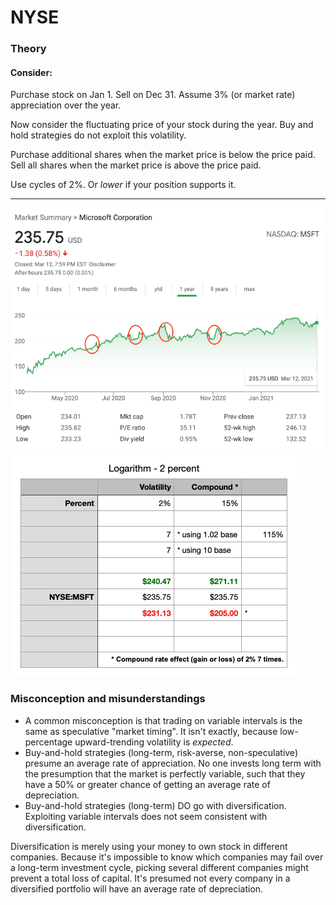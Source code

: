 # NYSE

### Theory
#### Consider: 
Purchase stock on Jan 1. Sell on Dec 31. Assume 3% (or market rate) appreciation over the year.

Now consider the fluctuating price of your stock during the year. Buy and hold strategies do not exploit this volatility. 

Purchase additional shares when the market price is below the price paid. Sell all shares when the market price is above the price paid.

Use cycles of 2%. Or *lower* if your position supports it.

----

![NYSE:MSFT](https://github.com/wrightben/math/blob/master/NYSE/img/msft.png)
![2% Logarithm](https://github.com/wrightben/math/blob/master/NYSE/img/log.png)

### Misconception and misunderstandings

- A common misconception is that trading on variable intervals is the same as speculative "market timing". It isn't exactly, because low-percentage upward-trending volatility is *expected*.
- Buy-and-hold strategies (long-term, risk-averse, non-speculative) presume an average rate of appreciation. No one invests long term with the presumption that the market is perfectly variable, such that they have a 50% or greater chance of getting an average rate of depreciation.
- Buy-and-hold strategies (long-term) DO go with diversification. Exploiting variable intervals does not seem consistent with diversification.

Diversification is merely using your money to own stock in different companies. Because it's impossible to know which companies may fail over a long-term investment cycle, picking several different companies might prevent a total loss of capital. It's presumed not every company in a diversified portfolio will have an average rate of depreciation.